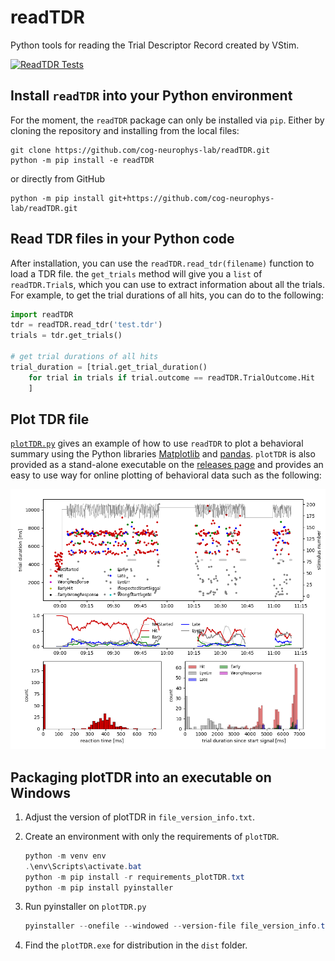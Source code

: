 # readTDR

Python tools for reading the Trial Descriptor Record created by VStim.

[![ReadTDR Tests](https://github.com/cog-neurophys-lab/readTDR/actions/workflows/run_tests.yml/badge.svg)](https://github.com/cog-neurophys-lab/readTDR/actions/workflows/run_tests.yml)

## Install `readTDR` into your Python environment

For the moment, the `readTDR` package can only be installed via `pip`. Either by cloning the repository and installing from the local files:

```
git clone https://github.com/cog-neurophys-lab/readTDR.git
python -m pip install -e readTDR
```

or directly from GitHub

```
python -m pip install git+https://github.com/cog-neurophys-lab/readTDR.git
```

## Read TDR files in your Python code

After installation, you can use the `readTDR.read_tdr(filename)` function to load a TDR file. the `get_trials` method will give you a `list` of `readTDR.Trial`s, which you can use to extract information about all the trials. For example, to get the trial durations of all hits, you can do to the following:

```python
import readTDR
tdr = readTDR.read_tdr('test.tdr')
trials = tdr.get_trials()

# get trial durations of all hits
trial_duration = [trial.get_trial_duration()
    for trial in trials if trial.outcome == readTDR.TrialOutcome.Hit
    ]
```

## Plot TDR file

[`plotTDR.py`](/readTDR/plotTDR.py) gives an example of how to use `readTDR` to plot a behavioral summary using the Python libraries [Matplotlib](https://matplotlib.org) and [pandas](https://pandas.pydata.org). `plotTDR` is also provided as a stand-alone executable on the [releases page](https://github.com/cog-neurophys-lab/readTDR/releases) and provides an easy to use way for online plotting of behavioral data such as the following:

![Example behavioral plot created with plotTDR](/docs/plotTDR.png?raw=true "Optional Title")

## Packaging plotTDR into an executable on Windows

1. Adjust the version of plotTDR in `file_version_info.txt`.

2. Create an environment with only the requirements of `plotTDR`.
   ```powershell
   python -m venv env
   .\env\Scripts\activate.bat
   python -m pip install -r requirements_plotTDR.txt
   python -m pip install pyinstaller
   ```
3. Run pyinstaller on `plotTDR.py`
   ```powershell
   pyinstaller --onefile --windowed --version-file file_version_info.txt .\readTDR\plotTDR.py
   ```
4. Find the `plotTDR.exe` for distribution in the `dist` folder.
